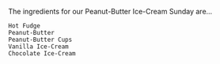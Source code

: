 The ingredients for our Peanut-Butter Ice-Cream Sunday are...

    Hot Fudge
    Peanut-Butter
    Peanut-Butter Cups
    Vanilla Ice-Cream
    Chocolate Ice-Cream